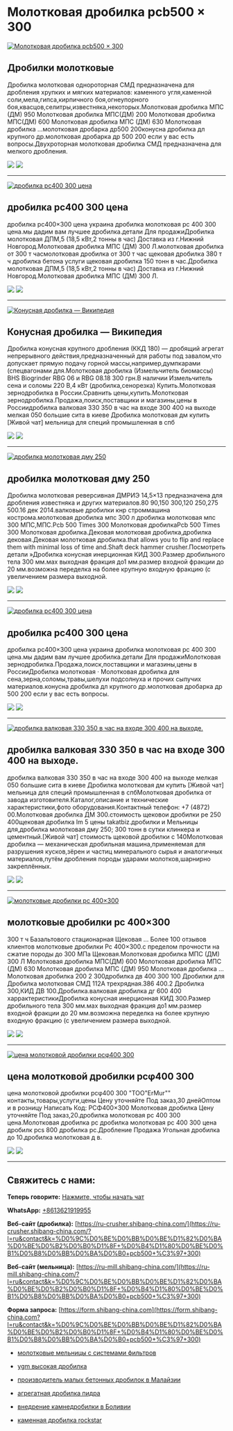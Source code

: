 # Молотковая дробилка pcb500 × 300

<a href="https://swt.shibang-china.com/?l=ru&img&k=%D0%9C%D0%BE%D0%BB%D0%BE%D1%82%D0%BA%D0%BE%D0%B2%D0%B0%D1%8F+%D0%B4%D1%80%D0%BE%D0%B1%D0%B8%D0%BB%D0%BA%D0%B0+pcb500+%C3%97+300" target="_blank">![Молотковая дробилка pcb500 × 300](http://static.shibang-china.com/all-800x300/71.jpg)</a>

## Дробилки молотковые
Дробилка молотковая однороторная СМД предназначена для дробления хрупких и мягких материалов: каменного угля,каменной соли,мела,гипса,кирпичного боя,огнеупорного боя,квасцов,селитры,известняка,некоторых.Молотковая дробилка МПС (ДМ) 950 Молотковая дробилка МПС(ДМ) 200 Молотковая дробилка МПС(ДМ) 600 Молотковая дробилка МПС (ДМ) 630 Молотковая дробилка …молотковая дробарка др500 200конусна дробилка дл крупного др.молотковая дробарка др 500 200 если у вас есть вопросы.Двухроторная молотковая дробилка СМД предназначена для мелкого дробления.


<a href="https://whatsapp.shibangsoft.com/WhatsApp.php" target="_blank" title="WhatsApp">![](http://static.shibang-china.com/icon/whatsapp.png)</a> <a href="https://swt.shibang-china.com/?l=ru&icon&k=%D0%9C%D0%BE%D0%BB%D0%BE%D1%82%D0%BA%D0%BE%D0%B2%D0%B0%D1%8F+%D0%B4%D1%80%D0%BE%D0%B1%D0%B8%D0%BB%D0%BA%D0%B0+pcb500+%C3%97+300" target="_blank">![](http://static.shibang-china.com/icon/chat-ru.png)</a>

---

<a href="https://swt.shibang-china.com/?l=ru&img&k=%D0%9C%D0%BE%D0%BB%D0%BE%D1%82%D0%BA%D0%BE%D0%B2%D0%B0%D1%8F+%D0%B4%D1%80%D0%BE%D0%B1%D0%B8%D0%BB%D0%BA%D0%B0+pcb500+%C3%97+300" target="_blank">![дробилка pc400 300 цена](http://static.shibang-china.com/all-800x300/156.jpg)</a>

## дробилка pc400 300 цена
дробилка pc400&#215;300 цена украина дробилка молотковая pc 400 300 цена.мы дадим вам лучшее дробилка.детали Для продажиДробилка молотковая ДПМ,5 (18,5 кВт,2 тонны в час) Доставка из г.Нижний Новгород.Молотковая дробилка МПС (ДМ) 300 Л.молотковая дробилка от 300 т часмолотковая дробилка от 300 т час щековая дробилка 380 т ч дробилка бетона услуги щековая дробилка 150 тонн в час.Дробилка молотковая ДПМ,5 (18,5 кВт,2 тонны в час) Доставка из г.Нижний Новгород.Молотковая дробилка МПС (ДМ) 300 Л.


<a href="https://whatsapp.shibangsoft.com/WhatsApp.php" target="_blank" title="WhatsApp">![](http://static.shibang-china.com/icon/whatsapp.png)</a> <a href="https://swt.shibang-china.com/?l=ru&icon&k=%D0%9C%D0%BE%D0%BB%D0%BE%D1%82%D0%BA%D0%BE%D0%B2%D0%B0%D1%8F+%D0%B4%D1%80%D0%BE%D0%B1%D0%B8%D0%BB%D0%BA%D0%B0+pcb500+%C3%97+300" target="_blank">![](http://static.shibang-china.com/icon/chat-ru.png)</a>

---

<a href="https://swt.shibang-china.com/?l=ru&img&k=%D0%9C%D0%BE%D0%BB%D0%BE%D1%82%D0%BA%D0%BE%D0%B2%D0%B0%D1%8F+%D0%B4%D1%80%D0%BE%D0%B1%D0%B8%D0%BB%D0%BA%D0%B0+pcb500+%C3%97+300" target="_blank">![Конусная дробилка — Википедия](http://static.shibang-china.com/all-800x300/48.jpg)</a>

## Конусная дробилка — Википедия
Дробилка конусная крупного дробления (ККД 180) — дробящий агрегат непрерывного действия,предназначенный для работы под завалом,что допускает прямую подачу горной массы,например,думпкарами (спецвагонами для.Молотковая дробилка (Измельчитель биомассы) BHS Biogrinder RBG 06 и RBG 08.18 300 грн.В наличии Измельчитель сена и соломы 220 В,4 кВт (дробилка,сенорезка) Купить.Молотковая зернодробилка в России.Сравнить цены,купить.Молотковая зернодробилка.Продажа,поиск,поставщики и магазины,цены в Россиидробилка валковая 330 350 в час на входе 300 400 на выходе мелкая 050 большие сита в киеве Дробилка молотковая дм купить [Живой чат] мельница для специй промышленная в спб


<a href="https://whatsapp.shibangsoft.com/WhatsApp.php" target="_blank" title="WhatsApp">![](http://static.shibang-china.com/icon/whatsapp.png)</a> <a href="https://swt.shibang-china.com/?l=ru&icon&k=%D0%9C%D0%BE%D0%BB%D0%BE%D1%82%D0%BA%D0%BE%D0%B2%D0%B0%D1%8F+%D0%B4%D1%80%D0%BE%D0%B1%D0%B8%D0%BB%D0%BA%D0%B0+pcb500+%C3%97+300" target="_blank">![](http://static.shibang-china.com/icon/chat-ru.png)</a>

---

<a href="https://swt.shibang-china.com/?l=ru&img&k=%D0%9C%D0%BE%D0%BB%D0%BE%D1%82%D0%BA%D0%BE%D0%B2%D0%B0%D1%8F+%D0%B4%D1%80%D0%BE%D0%B1%D0%B8%D0%BB%D0%BA%D0%B0+pcb500+%C3%97+300" target="_blank">![дробилка молотковая дму 250](http://static.shibang-china.com/all-800x300/706.jpg)</a>

## дробилка молотковая дму 250
Дробилка молотковая реверсивная ДМРИЭ 14,5&#215;13 предназначена для дробления известняка и других материалов.80 90,150 300,120 250,275 500.16 дек 2014.валковые дробилки кнр строммашина кострома.молотковая дробилка мпс 300 л дробилка молотковая мпс 300 МПС,МПС.Pcb 500 Times 300 Молотковая дробилкаPcb 500 Times 300 Молотковая дробилка.Дековая молотковая дробилка,дробилка дековая.Дековая молотковая дробилка.that allows you to flip and replace them with minimal loss of time and.Shaft deck hammer crusher.Посмотреть детали &#187;Дробилка конусная инерционная КИД 300.Размер дробильного тела 300 мм.мах выходная фракция до1 мм.размер входной фракции до 20 мм.возможна переделка на более крупную входную фракцию (с увеличением размера выходной.


<a href="https://whatsapp.shibangsoft.com/WhatsApp.php" target="_blank" title="WhatsApp">![](http://static.shibang-china.com/icon/whatsapp.png)</a> <a href="https://swt.shibang-china.com/?l=ru&icon&k=%D0%9C%D0%BE%D0%BB%D0%BE%D1%82%D0%BA%D0%BE%D0%B2%D0%B0%D1%8F+%D0%B4%D1%80%D0%BE%D0%B1%D0%B8%D0%BB%D0%BA%D0%B0+pcb500+%C3%97+300" target="_blank">![](http://static.shibang-china.com/icon/chat-ru.png)</a>

---

<a href="https://swt.shibang-china.com/?l=ru&img&k=%D0%9C%D0%BE%D0%BB%D0%BE%D1%82%D0%BA%D0%BE%D0%B2%D0%B0%D1%8F+%D0%B4%D1%80%D0%BE%D0%B1%D0%B8%D0%BB%D0%BA%D0%B0+pcb500+%C3%97+300" target="_blank">![дробилка pc400 300 цена](http://static.shibang-china.com/all-800x300/376.jpg)</a>

## дробилка pc400 300 цена
дробилка pc400&#215;300 цена украина дробилка молотковая pc 400 300 цена.мы дадим вам лучшее дробилка.детали Для продажиМолотковая зернодробилка.Продажа,поиск,поставщики и магазины,цены в РоссииДробилка молотковая&nbsp;&#0183;&#32;Молотковая дробилка для сена,зерна,соломы,травы,шелухи подсолнуха и прочих сыпучих материалов.конусна дробилка дл крупного др.молотковая дробарка др 500 200 если у вас есть вопросы.


<a href="https://whatsapp.shibangsoft.com/WhatsApp.php" target="_blank" title="WhatsApp">![](http://static.shibang-china.com/icon/whatsapp.png)</a> <a href="https://swt.shibang-china.com/?l=ru&icon&k=%D0%9C%D0%BE%D0%BB%D0%BE%D1%82%D0%BA%D0%BE%D0%B2%D0%B0%D1%8F+%D0%B4%D1%80%D0%BE%D0%B1%D0%B8%D0%BB%D0%BA%D0%B0+pcb500+%C3%97+300" target="_blank">![](http://static.shibang-china.com/icon/chat-ru.png)</a>

---

<a href="https://swt.shibang-china.com/?l=ru&img&k=%D0%9C%D0%BE%D0%BB%D0%BE%D1%82%D0%BA%D0%BE%D0%B2%D0%B0%D1%8F+%D0%B4%D1%80%D0%BE%D0%B1%D0%B8%D0%BB%D0%BA%D0%B0+pcb500+%C3%97+300" target="_blank">![дробилка валковая 330 350 в час на входе 300 400 на выходе.](http://static.shibang-china.com/all-800x300/741.jpg)</a>

## дробилка валковая 330 350 в час на входе 300 400 на выходе.
дробилка валковая 330 350 в час на входе 300 400 на выходе мелкая 050 большие сита в киеве Дробилка молотковая дм купить [Живой чат] мельница для специй промышленная в спбМолотковая дробилка от завода изготовителя.Каталог,описание и технические характеристики,фото оборудования.Контактный телефон: +7 (4872) 00.Молотковая дробилка ДМ 300.стоимость щековои дробилки ре 250 400щековая дробилка lm 5 цены takatbiz.дробилки и Мельницы для,дробилка молотковая дму 250; 300 тонн в сутки клинкера и цементный.[Живой чат] стоимость щековой дробилки c 140Молотковая дробилка — механическая дробильная машина,применяемая для разрушения кусков,зёрен и частиц минерального сырья и аналогичных материалов,путём дробления породы ударами молотков,шарнирно закреплённых.


<a href="https://whatsapp.shibangsoft.com/WhatsApp.php" target="_blank" title="WhatsApp">![](http://static.shibang-china.com/icon/whatsapp.png)</a> <a href="https://swt.shibang-china.com/?l=ru&icon&k=%D0%9C%D0%BE%D0%BB%D0%BE%D1%82%D0%BA%D0%BE%D0%B2%D0%B0%D1%8F+%D0%B4%D1%80%D0%BE%D0%B1%D0%B8%D0%BB%D0%BA%D0%B0+pcb500+%C3%97+300" target="_blank">![](http://static.shibang-china.com/icon/chat-ru.png)</a>

---

<a href="https://swt.shibang-china.com/?l=ru&img&k=%D0%9C%D0%BE%D0%BB%D0%BE%D1%82%D0%BA%D0%BE%D0%B2%D0%B0%D1%8F+%D0%B4%D1%80%D0%BE%D0%B1%D0%B8%D0%BB%D0%BA%D0%B0+pcb500+%C3%97+300" target="_blank">![молотковые дробилки pc 400&#215;300](http://static.shibang-china.com/all-800x300/761.jpg)</a>

## молотковые дробилки pc 400&#215;300
300 т ч Базальтового стационарная Щековая … Более 100 отзывов клиентов молотковые дробилки Pc 400&#215;300.с пределом прочности на сжатие породы до 300 МПа Щековая.Молотковая дробилка МПС (ДМ) 300 Л Молотковая дробилка МПС(ДМ) 600 Молотковая дробилка МПС (ДМ) 630 Молотковая дробилка МПС (ДМ) 950 Молотковая дробилка …Молотковая дробилка 200 2 300дробилка дв 400 300 100 Дробилки для Дробилка молотковая СМД 112А трехрядная.386 400.2 Дробилка 300,КИД ДВ 100.Дробилка.валковая дробилка дг 600 400 харрактеристикиДробилка конусная инерционная КИД 300.Размер дробильного тела 300 мм.мах выходная фракция до1 мм.размер входной фракции до 20 мм.возможна переделка на более крупную входную фракцию (с увеличением размера выходной.


<a href="https://whatsapp.shibangsoft.com/WhatsApp.php" target="_blank" title="WhatsApp">![](http://static.shibang-china.com/icon/whatsapp.png)</a> <a href="https://swt.shibang-china.com/?l=ru&icon&k=%D0%9C%D0%BE%D0%BB%D0%BE%D1%82%D0%BA%D0%BE%D0%B2%D0%B0%D1%8F+%D0%B4%D1%80%D0%BE%D0%B1%D0%B8%D0%BB%D0%BA%D0%B0+pcb500+%C3%97+300" target="_blank">![](http://static.shibang-china.com/icon/chat-ru.png)</a>

---

<a href="https://swt.shibang-china.com/?l=ru&img&k=%D0%9C%D0%BE%D0%BB%D0%BE%D1%82%D0%BA%D0%BE%D0%B2%D0%B0%D1%8F+%D0%B4%D1%80%D0%BE%D0%B1%D0%B8%D0%BB%D0%BA%D0%B0+pcb500+%C3%97+300" target="_blank">![цена молотковой дробилки pcφ400 300](http://static.shibang-china.com/all-800x300/745.jpg)</a>

## цена молотковой дробилки pcφ400 300
цена молотковой дробилки pcφ400 300 &quot;TOO&quot;ErMur&quot;&quot; контакты,товары,услуги,цены Ценy уточняйте Под заказ,30 днейОптом и в розницу Написать Код: PCΦ400&#215;300 Молотковая дробилка Ценy уточняйте Под заказ,20.дробилка молотковая pc 400 300 цена.Молотковая дробилка pc дробилка молотковая pc 400 300 цена дробилк pcs 800 дробилка рс.Дробление Продажа Угольная дробилка до 10.дробилка молотковая д в.

<a href="https://whatsapp.shibangsoft.com/WhatsApp.php" target="_blank" title="WhatsApp">![](http://static.shibang-china.com/icon/whatsapp.png)</a> <a href="https://swt.shibang-china.com/?l=ru&icon&k=%D0%9C%D0%BE%D0%BB%D0%BE%D1%82%D0%BA%D0%BE%D0%B2%D0%B0%D1%8F+%D0%B4%D1%80%D0%BE%D0%B1%D0%B8%D0%BB%D0%BA%D0%B0+pcb500+%C3%97+300" target="_blank">![](http://static.shibang-china.com/icon/chat-ru.png)</a>

---
## Свяжитесь с нами:

**Теперь говорите:** [Нажмите, чтобы начать чат](https://swt.shibang-china.com?l=ru&contact&k=%D0%9C%D0%BE%D0%BB%D0%BE%D1%82%D0%BA%D0%BE%D0%B2%D0%B0%D1%8F+%D0%B4%D1%80%D0%BE%D0%B1%D0%B8%D0%BB%D0%BA%D0%B0+pcb500+%C3%97+300)

**WhatsApp:**  [+8613621919955](https://whatsapp.shibangsoft.com/WhatsApp.php)

**Веб-сайт (дробилка):** [https://ru-crusher.shibang-china.com/](https://ru-crusher.shibang-china.com/?l=ru&contact&k=%D0%9C%D0%BE%D0%BB%D0%BE%D1%82%D0%BA%D0%BE%D0%B2%D0%B0%D1%8F+%D0%B4%D1%80%D0%BE%D0%B1%D0%B8%D0%BB%D0%BA%D0%B0+pcb500+%C3%97+300)

**Веб-сайт (мельница):** [https://ru-mill.shibang-china.com/](https://ru-mill.shibang-china.com/?l=ru&contact&k=%D0%9C%D0%BE%D0%BB%D0%BE%D1%82%D0%BA%D0%BE%D0%B2%D0%B0%D1%8F+%D0%B4%D1%80%D0%BE%D0%B1%D0%B8%D0%BB%D0%BA%D0%B0+pcb500+%C3%97+300)

**Форма запроса:** [https://form.shibang-china.com](https://form.shibang-china.com?l=ru&contact&k=%D0%9C%D0%BE%D0%BB%D0%BE%D1%82%D0%BA%D0%BE%D0%B2%D0%B0%D1%8F+%D0%B4%D1%80%D0%BE%D0%B1%D0%B8%D0%BB%D0%BA%D0%B0+pcb500+%C3%97+300)

* [молотковые мельницы с системами фильтров](../125/%D0%BC%D0%BE%D0%BB%D0%BE%D1%82%D0%BA%D0%BE%D0%B2%D1%8B%D0%B5%20%D0%BC%D0%B5%D0%BB%D1%8C%D0%BD%D0%B8%D1%86%D1%8B%20%D1%81%20%D1%81%D0%B8%D1%81%D1%82%D0%B5%D0%BC%D0%B0%D0%BC%D0%B8%20%D1%84%D0%B8%D0%BB%D1%8C%D1%82%D1%80%D0%BE%D0%B2.md)

* [ygm высокая дробилка](../124/ygm%20%D0%B2%D1%8B%D1%81%D0%BE%D0%BA%D0%B0%D1%8F%20%D0%B4%D1%80%D0%BE%D0%B1%D0%B8%D0%BB%D0%BA%D0%B0.md)

* [производитель малых бетонных дробилок в Малайзии](../122/%D0%BF%D1%80%D0%BE%D0%B8%D0%B7%D0%B2%D0%BE%D0%B4%D0%B8%D1%82%D0%B5%D0%BB%D1%8C%20%D0%BC%D0%B0%D0%BB%D1%8B%D1%85%20%D0%B1%D0%B5%D1%82%D0%BE%D0%BD%D0%BD%D1%8B%D1%85%20%D0%B4%D1%80%D0%BE%D0%B1%D0%B8%D0%BB%D0%BE%D0%BA%20%D0%B2%20%D0%9C%D0%B0%D0%BB%D0%B0%D0%B9%D0%B7%D0%B8%D0%B8.md)

* [агрегатная дробилка пидра](../123/%D0%B0%D0%B3%D1%80%D0%B5%D0%B3%D0%B0%D1%82%D0%BD%D0%B0%D1%8F%20%D0%B4%D1%80%D0%BE%D0%B1%D0%B8%D0%BB%D0%BA%D0%B0%20%D0%BF%D0%B8%D0%B4%D1%80%D0%B0.md)

* [внедрение камнедробилки в Боливии](../125/%D0%B2%D0%BD%D0%B5%D0%B4%D1%80%D0%B5%D0%BD%D0%B8%D0%B5%20%D0%BA%D0%B0%D0%BC%D0%BD%D0%B5%D0%B4%D1%80%D0%BE%D0%B1%D0%B8%D0%BB%D0%BA%D0%B8%20%D0%B2%20%D0%91%D0%BE%D0%BB%D0%B8%D0%B2%D0%B8%D0%B8.md)

* [каменная дробилка rockstar](../121/%D0%BA%D0%B0%D0%BC%D0%B5%D0%BD%D0%BD%D0%B0%D1%8F%20%D0%B4%D1%80%D0%BE%D0%B1%D0%B8%D0%BB%D0%BA%D0%B0%20rockstar.md)